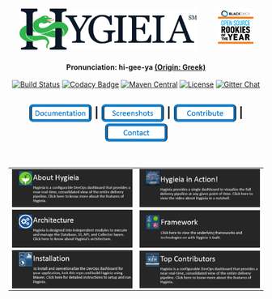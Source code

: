 <h1 align="center">
<img width="350" src="/images/hygieia_b.png"> 
<a href="https://www.blackducksoftware.com/about/news-events/releases/2015-open-source-rookies-year"><img width="70" align="right" hspace="20" src="/images/Rookies_Award_Badge.png"></a></h1>

<div align="center"> 
  <strong>Pronunciation: hi-gee-ya <a href="https://en.wikipedia.org/wiki/Hygieia">(Origin: Greek)</a></strong>
</div>
<br />

<div align="center">
  <!-- Build Status -->
  <a href="https://travis-ci.org/capitalone/Hygieia.svg?branch=master"><img src="https://travis-ci.org/capitalone/Hygieia.svg?branch=master" alt="Build Status"/></a>
  <!-- Codacy Badge -->
  <a href="https://www.codacy.com/app/amit-mawkin/Hygieia"><img src="https://api.codacy.com/project/badge/grade/de1a2a557f8e458e9a959be8c2e7fcba"
      alt="Codacy Badge"/></a>
  <!-- Maven Central -->
  <a href="http://search.maven.org/#search%7Cga%7C1%7Ccapitalone"><img src="https://img.shields.io/maven-central/v/com.capitalone.dashboard/Hygieia.svg" alt="Maven Central"/></a>
  <!-- License -->
  <a href="https://www.apache.org/licenses/LICENSE-2.0"><img src="https://img.shields.io/badge/license-Apache%202-blue.svg"
      alt="License"/></a>
  <!-- Gitter Chat -->
  <a href="https://gitter.im/capitalone/Hygieia?utm_source=badge&utm_medium=badge&utm_campaign=pr-badge&utm_content=badge"><img src="https://badges.gitter.im/Join%20Chat.svg" alt="Gitter Chat"/></a>
</div>

<div align="center">
  <h2>
    <a href="http://www.capitalone.io/Hygieia/getting_started.html"><img src="./newimages/Documentation.png" alt="Documentation" width="125" align="center"></a>
    <span>|</span>
    <!--<a href="#">
      Setup Hygieia
    </a>
    <span> | </span> -->
    <a href="#"><img src="./newimages/Screenshots.png" alt="Screenshots" width="125" align="center"></a>
    <span>|</span>
    <a href="#"><img src="./newimages/Contribute.png" alt="Contribute" width="125" align="center"></a>
    <span>|</span>
    <a href="http://www.capitalone.io/Hygieia/contact.html"><img src="./newimages/Contact.png" alt="Contact" width="125" align="center"></a>
  </h2>
</div>

<br />
<!--<ul id="services-list">
<li>
  <a href="https://www.google.com" class="image">
    <img src="http://cdn3.iconfinder.com/data/icons/free-social-icons/67/facebook_square-24.png" />
  </a>
  <div class="content">
    <h3>Header</h3>
    <p>text goes here</p>
  </div>
</li>
<li>
  <a href="https://www.google.com" class="image">
    <img src="http://cdn1.iconfinder.com/data/icons/socialmediaicons_v120/24/facebook.png" />
  </a>
  <div class="content">
  <h3>Header</h3>
  <p>text goes here</p>
  </div>
</li>
</ul>-->

<table border="0" cellspacing="0" cellpadding="0" frame="void" rules="none">
<colgroup>
<col width="50%" />
<col width="50%" />
</colgroup>
<tbody>
<tr>
<td markdown="span"><a href="http://www.capitalone.io/Hygieia/getting_started.html"><img src="/blackicons/About.PNG" alt="About Icon" align="center" width="430"/></a></td>
<td markdown="span"><a href="http://www.capitalone.io/Hygieia/getting_started.html"><img src="/blackicons/Video.PNG" alt="Video Icon" align="center" width="430"/></td>
</tr>
<tr>
<td markdown="span"><a href="http://www.capitalone.io/Hygieia/getting_started.html"><img src="/blackicons/Architecture.PNG" alt="About Icon" align="center" width="430"/></a></td>
<td markdown="span"><a href="http://www.capitalone.io/Hygieia/getting_started.html"><img src="/blackicons/Framework.PNG" alt="About Icon" align="center" width="430"/></td>
</tr>
<tr>
<td markdown="span"><a href="http://www.capitalone.io/Hygieia/getting_started.html"><img src="/blackicons/Installation.PNG" alt="Install Icon" align="center" width="430"/></a></td>
<td markdown="span"><a href="http://www.capitalone.io/Hygieia/getting_started.html"><img src="/blackicons/TopContributors.PNG" alt="Contributors Icon" align="center" width="430"/></a></td>
</tr>
</tbody>
</table>

<!--<div align="center">
  
<a href="http://www.capitalone.io/Hygieia/getting_started.html"><img src="/blackicons/About.PNG" alt="About Icon" align="center" width="420"/></a><a href="http://www.capitalone.io/Hygieia/getting_started.html"><img src="/blackicons/Video.PNG" alt="Video Icon" align="center" width="423"/></a><a href="http://www.capitalone.io/Hygieia/getting_started.html"><img src="/blackicons/Architecture.PNG" alt="About Icon" align="center" width="423"/></a><a href="http://www.capitalone.io/Hygieia/getting_started.html"><img src="/blackicons/Framework.PNG" alt="About Icon" align="center" width="420"/></a><a href="http://www.capitalone.io/Hygieia/getting_started.html"><img src="/blackicons/Installation.PNG" alt="Install Icon" align="center" width="423"/></a><a href="http://www.capitalone.io/Hygieia/getting_started.html"><img src="/blackicons/TopContributors.PNG" alt="Contributors Icon" align="center" width="420"/></a>
</div>-->

